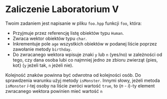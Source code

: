 # Zaliczenie Laboratorium V
Twoim zadaniem jest napisanie w pliku `foo.hpp` funkcji `foo`, która:

- Przyjmuje przez referencję listę obiektów typu `Human`.
- Zwraca wektor obiektów typu `char`.
- Inkrementuje pole `age` wszystkich obiektów w podanej liście poprzez zawołanie metody `birthday`.
- Do zwracanego wektora wpisuje znaki `y` lub `n` (yes/no) w zależności od tego, czy dana osoba lubi co najmniej jedno ze zbioru zwierząt {pies, kot} (`y` jeżeli tak, `n` jeżeli nie).

Kolejność znaków powinna być odwrotna od kolejności osób.
Do sprawdzenia warunku użyj metody `isMonster`.
Innymi słowy, jeżeli metoda `isMonster` *i*-tej osoby na liście zwróci wartość `true`, to (*n* - *i*)-ty element zwracanego wektora powinien mieć wartość `n`
